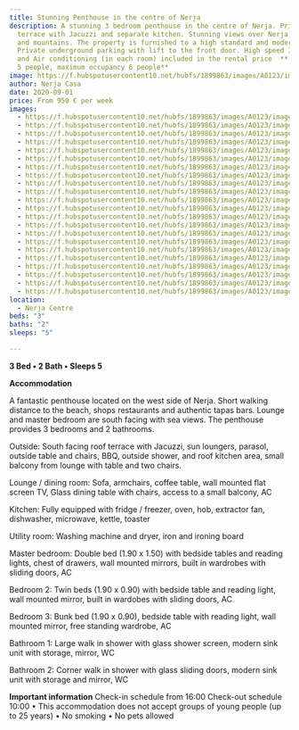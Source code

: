```yaml
---
title: Stunning Penthouse in the centre of Nerja
description: A stunning 3 bedroom penthouse in the centre of Nerja. Private roof
  terrace with Jacuzzi and separate kitchen. Stunning views over Nerja, the sea
  and mountains. The property is furnished to a high standard and modern style.
  Private underground parking with lift to the front door. High speed Internet
  and Air conditioning (in each room) included in the rental price  ** Ideal for
  5 people, maximum occupancy 6 people**
image: https://f.hubspotusercontent10.net/hubfs/1899863/images/A0123/image-1.jpg
author: Nerja Casa
date: 2020-09-01
price: From 950 € per week
images:
  - https://f.hubspotusercontent10.net/hubfs/1899863/images/A0123/image-1.jpg
  - https://f.hubspotusercontent10.net/hubfs/1899863/images/A0123/image-2.jpg
  - https://f.hubspotusercontent10.net/hubfs/1899863/images/A0123/image-3.jpg
  - https://f.hubspotusercontent10.net/hubfs/1899863/images/A0123/image-4.jpg
  - https://f.hubspotusercontent10.net/hubfs/1899863/images/A0123/image-5.jpg
  - https://f.hubspotusercontent10.net/hubfs/1899863/images/A0123/image-6.jpg
  - https://f.hubspotusercontent10.net/hubfs/1899863/images/A0123/image-7.jpg
  - https://f.hubspotusercontent10.net/hubfs/1899863/images/A0123/image-8.jpg
  - https://f.hubspotusercontent10.net/hubfs/1899863/images/A0123/image-9.jpg
  - https://f.hubspotusercontent10.net/hubfs/1899863/images/A0123/image-10.jpg
  - https://f.hubspotusercontent10.net/hubfs/1899863/images/A0123/image-11.jpg
  - https://f.hubspotusercontent10.net/hubfs/1899863/images/A0123/image-12.jpg
  - https://f.hubspotusercontent10.net/hubfs/1899863/images/A0123/image-13.jpg
  - https://f.hubspotusercontent10.net/hubfs/1899863/images/A0123/image-14.jpg
  - https://f.hubspotusercontent10.net/hubfs/1899863/images/A0123/image-15.jpg
  - https://f.hubspotusercontent10.net/hubfs/1899863/images/A0123/image-16.jpg
  - https://f.hubspotusercontent10.net/hubfs/1899863/images/A0123/image-17.jpg
  - https://f.hubspotusercontent10.net/hubfs/1899863/images/A0123/image-18.jpg
  - https://f.hubspotusercontent10.net/hubfs/1899863/images/A0123/image-19.jpg
  - https://f.hubspotusercontent10.net/hubfs/1899863/images/A0123/image-20.jpg
  - https://f.hubspotusercontent10.net/hubfs/1899863/images/A0123/image-21.jpg
  - https://f.hubspotusercontent10.net/hubfs/1899863/images/A0123/image-22.jpg
location:
  - Nerja Centre
beds: "3"
baths: "2"
sleeps: "5"

---
```

**3 Bed • 2 Bath • Sleeps 5**

**Accommodation**

A fantastic penthouse located on the west side of Nerja.
Short walking distance to the beach, shops restaurants and authentic tapas bars. Lounge and master bedroom are south facing with sea views.  The penthouse provides 3 bedrooms and 2 bathrooms. 

Outside:
South facing roof terrace with Jacuzzi, sun loungers, parasol, outside table and chairs, BBQ, outside shower, and roof kitchen area, small balcony from lounge with table and two chairs. 

Lounge / dining room:
Sofa, armchairs, coffee table, wall mounted flat screen TV, Glass dining table with chairs, access to a small balcony, AC 

Kitchen:
Fully equipped with fridge / freezer, oven, hob, extractor fan, dishwasher, microwave, kettle, toaster

Utility room:
Washing machine and dryer, iron and ironing board

Master bedroom:
Double bed (1.90 x 1.50) with bedside tables and reading lights, chest of drawers, wall mounted mirrors, built in wardrobes with sliding doors, AC 

Bedroom 2:
Twin beds (1.90 x 0.90) with bedside table and reading light, wall mounted mirror, built in wardobes with sliding doors, AC

Bedroom 3:
Bunk bed (1.90 x 0.90), bedside table with reading light, wall mounted mirror, free standing wardrobe, AC 

Bathroom 1:
Large walk in shower with glass shower screen, modern sink unit with storage, mirror, WC

Bathroom 2:
Corner walk in shower with glass sliding doors, modern sink unit with storage and mirror, WC

**Important information** Check-in schedule from 16:00 Check-out schedule 10:00 • This accommodation does not accept groups of young people (up to 25 years) • No smoking • No pets allowed